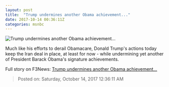 ```yaml
---
layout: post
title:  "Trump undermines another Obama achievement..."
date: 2017-10-14 00:36:11Z
categories: msnbc
---
```


![Trump undermines another Obama achievement...](http://media1.s-nbcnews.com/j/MSNBC/Components/Video/201710/2017-10-14T00-36-27-6Z--1280x720.video_1067x600.jpg)

Much like his efforts to derail Obamacare, Donald Trump's actions today keep the Iran deal in place, at least for now - while undermining yet another of President Barack Obama's signature achievements.


Full story on F3News: [Trump undermines another Obama achievement...](http://www.f3nws.com/n/tqhKbG)

> Posted on: Saturday, October 14, 2017 12:36:11 AM

